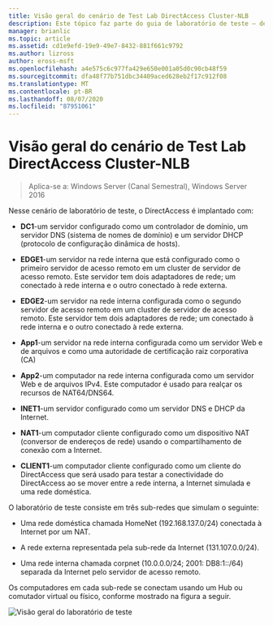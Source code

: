 ```yaml
---
title: Visão geral do cenário de Test Lab DirectAccess Cluster-NLB
description: Este tópico faz parte do guia de laboratório de teste – demonstre o DirectAccess em um cluster com o NLB do Windows para Windows Server 2016
manager: brianlic
ms.topic: article
ms.assetid: cd1e9efd-19e9-49e7-8432-881f661c9792
ms.author: lizross
author: eross-msft
ms.openlocfilehash: a4e575c6c977fa429e650e001a05d0c90cb48f59
ms.sourcegitcommit: dfa48f77b751dbc34409aced628eb2f17c912f08
ms.translationtype: MT
ms.contentlocale: pt-BR
ms.lasthandoff: 08/07/2020
ms.locfileid: "87951061"
---
```

# <a name="overview-of-the-directaccess-cluster-nlb-test-lab-scenario"></a>Visão geral do cenário de Test Lab DirectAccess Cluster-NLB

>Aplica-se a: Windows Server (Canal Semestral), Windows Server 2016

Nesse cenário de laboratório de teste, o DirectAccess é implantado com:

-   **DC1**-um servidor configurado como um controlador de domínio, um servidor DNS (sistema de nomes de domínio) e um servidor DHCP (protocolo de configuração dinâmica de hosts).

-   **EDGE1**-um servidor na rede interna que está configurado como o primeiro servidor de acesso remoto em um cluster de servidor de acesso remoto. Este servidor tem dois adaptadores de rede; um conectado à rede interna e o outro conectado à rede externa.

-   **EDGE2**-um servidor na rede interna configurada como o segundo servidor de acesso remoto em um cluster de servidor de acesso remoto. Este servidor tem dois adaptadores de rede; um conectado à rede interna e o outro conectado à rede externa.

-   **App1**-um servidor na rede interna configurada como um servidor Web e de arquivos e como uma autoridade de certificação raiz corporativa (CA)

-   **App2**-um computador na rede interna configurada como um servidor Web e de arquivos IPv4. Este computador é usado para realçar os recursos de NAT64/DNS64.

-   **INET1**-um servidor configurado como um servidor DNS e DHCP da Internet.

-   **NAT1**-um computador cliente configurado como um dispositivo NAT (conversor de endereços de rede) usando o compartilhamento de conexão com a Internet.

-   **CLIENT1**-um computador cliente configurado como um cliente do DirectAccess que será usado para testar a conectividade do DirectAccess ao se mover entre a rede interna, a Internet simulada e uma rede doméstica.

O laboratório de teste consiste em três sub-redes que simulam o seguinte:

-   Uma rede doméstica chamada HomeNet (192.168.137.0/24) conectada à Internet por um NAT.

-   A rede externa representada pela sub-rede da Internet (131.107.0.0/24).

-   Uma rede interna chamada corpnet (10.0.0.0/24; 2001: DB8:1::/64) separada da Internet pelo servidor de acesso remoto.

Os computadores em cada sub-rede se conectam usando um Hub ou comutador virtual ou físico, conforme mostrado na figura a seguir.

![Visão geral do laboratório de teste](../../../media/Overview-of-the-Test-Lab-Scenario_5/TLG_DA_Cluster.png)



